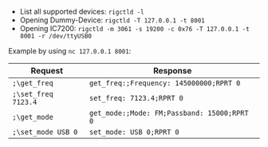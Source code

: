
* List all supported devices: `rigctld -l`
* Opening Dummy-Device: `rigctld -T 127.0.0.1 -t 8001` 
* Opening IC7200: `rigctld -m 3061 -s 19200 -c 0x76 -T 127.0.0.1 -t 8001 -r /dev/ttyUSB0`


Example by using `nc 127.0.0.1 8001`:

| Request | Response |
| - | - |
| `;\get_freq` | `get_freq:;Frequency: 145000000;RPRT 0` |
| `;\set_freq 7123.4` | `set_freq: 7123.4;RPRT 0` |
| `;\get_mode` | `get_mode:;Mode: FM;Passband: 15000;RPRT 0` |
| `;\set_mode USB 0` | `set_mode: USB 0;RPRT 0` |
